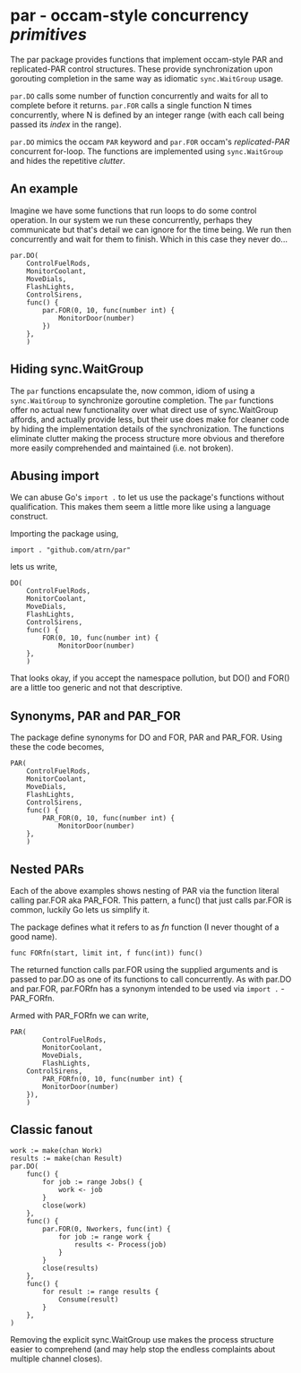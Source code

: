 # par - occam-style concurrency _primitives_

The par  package provides functions that implement  occam-style PAR
and replicated-PAR control structures. These provide synchronization
upon gorouting completion in the same way as idiomatic `sync.WaitGroup`
usage.

`par.DO` calls some number of function concurrently and waits for
all to complete before it returns. `par.FOR` calls a single function
N times concurrently, where N is defined by an integer range (with
each call being passed its _index_ in the range).

`par.DO` mimics the occam `PAR` keyword and `par.FOR` occam's
_replicated-PAR_ concurrent for-loop. The functions are implemented
using `sync.WaitGroup` and hides the repetitive _clutter_.

## An example

Imagine we have some functions that run loops to do some control
operation. In our system we run these concurrently, perhaps they
communicate but that's detail we can ignore for the time being.
We run then concurrently and wait for them to finish.  Which in
this case they never do...

	par.DO(
		ControlFuelRods,
		MonitorCoolant,
		MoveDials,
		FlashLights,
		ControlSirens,
		func() {
			par.FOR(0, 10, func(number int) {
				MonitorDoor(number)
			})
		},
        )


## Hiding sync.WaitGroup

The `par` functions encapsulate  the, now common,  idiom of using  a 
`sync.WaitGroup`  to synchronize  goroutine  completion.   The `par`
functions offer  no actual new  functionality over what direct  use of
sync.WaitGroup affords, and actually provide  less, but their use does
make  for cleaner  code by  hiding the  implementation details  of the
synchronization.  The  functions eliminate clutter making  the process
structure  more obvious  and  therefore more  easily comprehended  and
maintained (i.e. not broken).

## Abusing import

We can abuse Go's `import .` to let us use the package's functions
without qualification. This makes them seem a little more like using
a language construct.

Importing the package using,

	import . "github.com/atrn/par"

lets us write,

	DO(
		ControlFuelRods,
		MonitorCoolant,
		MoveDials,
		FlashLights,
		ControlSirens,
		func() {
			FOR(0, 10, func(number int) {
				MonitorDoor(number)
		},
        )


That looks okay, if you accept the namespace pollution, but
DO() and FOR() are a little too generic and not that descriptive.

## Synonyms, PAR and PAR_FOR 

The package define synonyms for DO and FOR, PAR and PAR_FOR.
Using these the code becomes,

	PAR(
		ControlFuelRods,
		MonitorCoolant,
		MoveDials,
		FlashLights,
		ControlSirens,
		func() {
			PAR_FOR(0, 10, func(number int) {
				MonitorDoor(number)
		},
        )
        

## Nested PARs

Each of the above examples shows nesting of PAR via the
function literal calling par.FOR aka PAR_FOR. This pattern,
a func() that just calls par.FOR is common, luckily Go lets
us simplify it.

The package defines what it refers to as _fn_ function
(I never thought of a good name).

	func FORfn(start, limit int, f func(int)) func()

The returned function calls par.FOR using the supplied
arguments and is passed to par.DO as one of its functions
to call concurrently. As with par.DO and par.FOR, par.FORfn
has a synonym intended to be used via `import .` - PAR_FORfn.

Armed with PAR_FORfn we can write,

	PAR(
	    	ControlFuelRods,
	    	MonitorCoolant,
	    	MoveDials,
	    	FlashLights,
		ControlSirens,
	    	PAR_FORfn(0, 10, func(number int) {
			MonitorDoor(number)
		}),
        )


## Classic fanout

	work := make(chan Work)
	results := make(chan Result)
	par.DO(
		func() {
			for job := range Jobs() {
				work <- job
			}
			close(work)
		},
		func() {
			par.FOR(0, Nworkers, func(int) {
				for job := range work {
					results <- Process(job)
				}
			}
			close(results)
		},
		func() {
			for result := range results {
				Consume(result)
			}
		},
	)

Removing the explicit sync.WaitGroup use makes the
process structure easier to comprehend (and may
help stop the endless complaints about multiple
channel closes).
